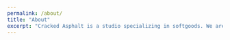 ```yaml
---
permalink: /about/
title: "About"
excerpt: "Cracked Asphalt is a studio specializing in softgoods. We are based in San Francisco, California."
---
```

